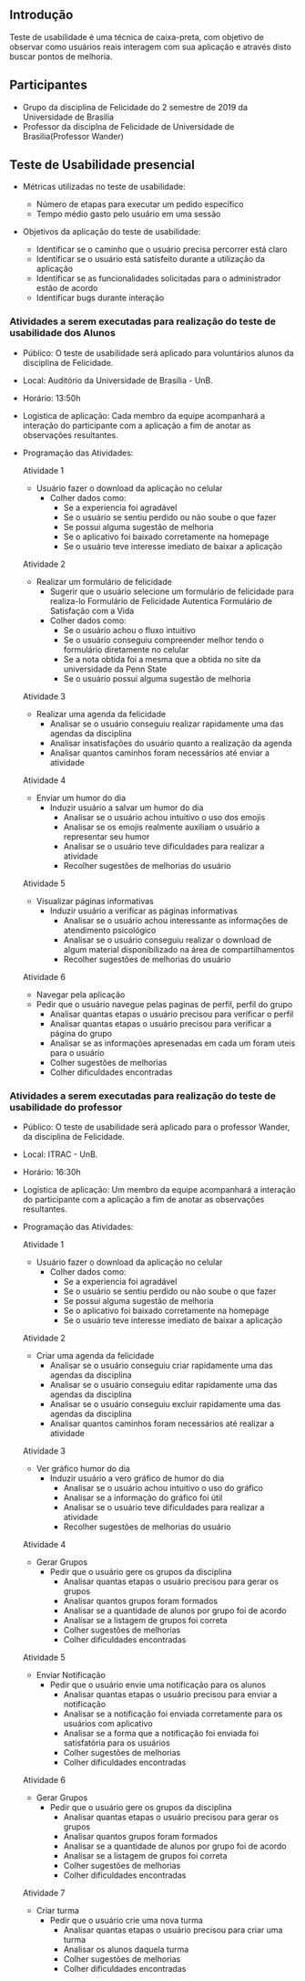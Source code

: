 ## Introdução
Teste de usabilidade é uma técnica de caixa-preta, com objetivo de observar como usuários reais interagem com sua aplicação e através disto buscar pontos de melhoria.

## Participantes
- Grupo da disciplina de Felicidade do 2 semestre de 2019 da Universidade de Brasilia
- Professor da disciplna de Felicidade de Universidade de Brasilia(Professor Wander)


## Teste de Usabilidade presencial

* Métricas utilizadas no teste de usabilidade:
    - Número de etapas para executar um pedido específico
    - Tempo médio gasto pelo usuário em uma sessão

* Objetivos da aplicação do teste de usabilidade:
    - Identificar se o caminho que o usuário precisa percorrer está claro
    - Identificar se o usuário está satisfeito durante a utilização da aplicação
    - Identificar se as funcionalidades solicitadas para o administrador estão de acordo
    - Identificar bugs durante interação


### Atividades a serem executadas para realização do teste de usabilidade dos Alunos

* Público: O teste de usabilidade será aplicado para voluntários alunos da disciplina de Felicidade.

* Local: Auditório da Universidade de Brasília - UnB.

* Horário: 13:50h

* Logistica de aplicação: Cada membro da equipe acompanhará a interação do participante com a aplicação a fim de anotar as observações resultantes.

* Programação das Atividades:

    Atividade 1
    - Usuário fazer o download da aplicação no celular
        * Colher dados como: 
            - Se a experiencia foi agradável
            - Se o usuário se sentiu perdido ou não soube o que fazer
            - Se possui alguma sugestão de melhoria
            - Se o aplicativo foi baixado corretamente na homepage
            - Se o usuário teve interesse imediato de baixar a aplicação


    Atividade 2
    - Realizar um formulário de felicidade
        * Sugerir que o usuário selecione um formulário de felicidade para realiza-lo
            Formulário de Felicidade Autentica
            Formulário de Satisfação com a Vida
        * Colher dados como:
            - Se o usuário achou o fluxo intuitivo
            - Se o usuário conseguiu compreender melhor tendo o formulário diretamente no celular
            - Se a nota obtida foi a mesma que a obtida no site da universidade da Penn State
            - Se o usuário possui alguma sugestão de melhoria


    Atividade 3
    - Realizar uma agenda da felicidade
        - Analisar se o usuário conseguiu realizar rapidamente uma das agendas da disciplina
        - Analisar insatisfações do usuário quanto a realização da agenda
        - Analisar quantos caminhos foram necessários até enviar a atividade


    Atividade 4
    - Enviar um humor do dia
        * Induzir usuário a salvar um humor do dia
          - Analisar se o usuário achou intuitivo o uso dos emojis
          - Analisar se os emojis realmente auxiliam o usuário a representar seu humor
          - Analisar se o usuário teve dificuldades para realizar a atividade
          - Recolher sugestões de melhorias do usuário
           
            
    Atividade 5
    - Visualizar páginas informativas
        * Induzir usuário a verificar as páginas informativas
          - Analisar se o usuário achou interessante as informações de atendimento psicológico
          - Analisar se o usuário conseguiu realizar o download de algum material disponibilizado na área de compartilhamentos
          - Recolher sugestões de melhorias do usuário


    Atividade 6
    - Navegar pela aplicação
    * Pedir que o usuário navegue pelas paginas de perfil, perfil do grupo
      - Analisar quantas etapas o usuário precisou para verificar o perfil
      - Analisar quantas etapas o usuário precisou para verificar a página do grupo
      - Analisar se as informações apresenadas em cada um foram uteis para o usuário
      - Colher sugestões de melhorias
      - Colher dificuldades encontradas



### Atividades a serem executadas para realização do teste de usabilidade do professor

* Público: O teste de usabilidade será aplicado para o professor Wander, da disciplina de Felicidade.

* Local: ITRAC - UnB.

* Horário: 16:30h

* Logistica de aplicação: Um membro da equipe acompanhará a interação do participante com a aplicação a fim de anotar as observações resultantes.

* Programação das Atividades:

    Atividade 1
    - Usuário fazer o download da aplicação no celular
        * Colher dados como: 
            - Se a experiencia foi agradável
            - Se o usuário se sentiu perdido ou não soube o que fazer
            - Se possui alguma sugestão de melhoria
            - Se o aplicativo foi baixado corretamente na homepage
            - Se o usuário teve interesse imediato de baixar a aplicação


    Atividade 2
    - Criar uma agenda da felicidade
        - Analisar se o usuário conseguiu criar rapidamente uma das agendas da disciplina
        - Analisar se o usuário conseguiu editar rapidamente uma das agendas da disciplina
        - Analisar se o usuário conseguiu excluir rapidamente uma das agendas da disciplina
        - Analisar quantos caminhos foram necessários até realizar a atividade


    Atividade 3
    - Ver gráfico humor do dia
        * Induzir usuário a vero gráfico de humor do dia
            - Analisar se o usuário achou intuitivo o uso do gráfico
            - Analisar se a informação do gráfico foi útil
            - Analisar se o usuário teve dificuldades para realizar a atividade
            - Recolher sugestões de melhorias do usuário


    Atividade 4
    - Gerar Grupos
      * Pedir que o usuário gere os grupos da disciplina
        - Analisar quantas etapas o usuário precisou para gerar os grupos
        - Analisar quantos grupos foram formados
        - Analisar se a quantidade de alunos por grupo foi de acordo
        - Analisar se a listagem de grupos foi correta
        - Colher sugestões de melhorias
        - Colher dificuldades encontradas
        
    
    Atividade 5
    - Enviar Notificação
      * Pedir que o usuário envie uma notificação para os alunos
        - Analisar quantas etapas o usuário precisou para enviar a notificação
        - Analisar se a notificação foi enviada corretamente para os usuários com aplicativo
        - Analisar se a forma que a notificação foi enviada foi satisfatória para os usuários
        - Colher sugestões de melhorias
        - Colher dificuldades encontradas
        
        
        
    Atividade 6
    - Gerar Grupos
      * Pedir que o usuário gere os grupos da disciplina
        - Analisar quantas etapas o usuário precisou para gerar os grupos
        - Analisar quantos grupos foram formados
        - Analisar se a quantidade de alunos por grupo foi de acordo
        - Analisar se a listagem de grupos foi correta
        - Colher sugestões de melhorias
        - Colher dificuldades encontradas
        
        
    Atividade 7
    - Criar turma
      * Pedir que o usuário crie uma nova turma
        - Analisar quantas etapas o usuário precisou para criar uma turma
        - Analisar os alunos daquela turma
        - Colher sugestões de melhorias
        - Colher dificuldades encontradas



